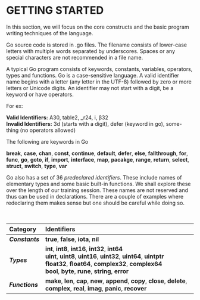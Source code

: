 # GETTING STARTED

In this section, we will focus on the core constructs and the basic program writing techniques of the language.

Go source code is stored in .go files. The filename consists of lower-case letters with multiple words separated by underscores. Spaces or any special characters are not recommended in a file name.

A typical Go program consists of keywords, constants, variables, operators, types and functions. Go is a case-sensitive language. A valid identifier name begins with a letter (any letter in the UTF-8) followed by zero or more letters or Unicode digits. An identifier may not start with a digit, be a keyword or have operators.

For ex:

__Valid Identifiers:__ A30, table2, _r24, i, β32\
__Invalid Identifiers:__ 3d (starts with a digit), defer (keyword in go), some-thing (no operators allowed)

The following are keywords in Go

__break__, __case__, __chan__, __const__, __continue__, __default__, __defer__, __else__, __fallthrough__, __for__, __func__, __go__, __goto__, __if__, __import__, __interface__, __map__, __pacakge__, __range__, __return__, __select__, __struct__, __switch__, __type__, __var__

Go also has a set of 36 *predeclared identifiers*. These include names of elementary types and some basic built-in functions. We shall explore these over the length of our training session. These names are not reserved and thus can be used in declarations. There are a couple of examples where redeclaring them makes sense but one should be careful while doing so.

 

|Category|Identifiers|
|:---|:---|
|__*Constants*__ | __true__, __false__, __iota__, __nil__|
|__*Types*__ | __int__, __int8__, __int16__, __int32__, __int64__<br>__uint__, __uint8__, __uint16__, __uint32__, __uint64__, __uintptr__<br> __float32__, __float64__, __complex32__, __complex64__<br> __bool__, __byte__, __rune__, __string__, __error__ |
|__*Functions*__ |__make__, __len__, __cap__, __new__, __append__, __copy__, __close__, __delete__, __complex__, __real__, __imag__, __panic__, __recover__|

